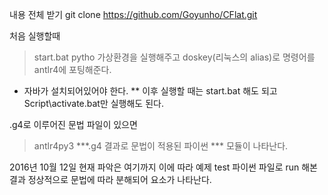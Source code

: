 내용 전체 받기
git clone https://github.com/Goyunho/CFlat.git

처음 실행할때
> start.bat
pytho 가상환경을 실행해주고
doskey(리눅스의 alias)로 명령어를 antlr4에 포팅해준다.
* 자바가 설치되어있어야 한다.
** 이후 실행할 때는 start.bat 해도 되고 Script\activate.bat만 실행해도 된다.

.g4로 이루어진 문법 파일이 있으면
> antlr4py3 ***.g4
결과로 문법이 적용된 파이썬 *** 모듈이 나타난다.

2016년 10월 12일 현재 파악은 여기까지
이에 따라 예제 test 파이썬 파일로 run 해본 결과 정상적으로 문법에 따라 분해되어
요소가 나타난다.